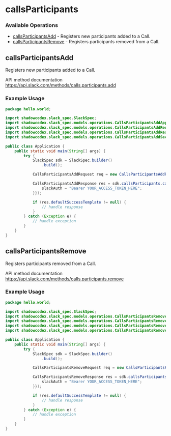 # callsParticipants

### Available Operations

* [callsParticipantsAdd](#callsparticipantsadd) - Registers new participants added to a Call.
* [callsParticipantsRemove](#callsparticipantsremove) - Registers participants removed from a Call.

## callsParticipantsAdd

Registers new participants added to a Call.

API method documentation
<https://api.slack.com/methods/calls.participants.add>

### Example Usage

```java
package hello.world;

import shadowcodex.slack_spec.SlackSpec;
import shadowcodex.slack_spec.models.operations.CallsParticipantsAddApplicationJSON;
import shadowcodex.slack_spec.models.operations.CallsParticipantsAddRequest;
import shadowcodex.slack_spec.models.operations.CallsParticipantsAddResponse;
import shadowcodex.slack_spec.models.operations.CallsParticipantsAddSecurity;

public class Application {
    public static void main(String[] args) {
        try {
            SlackSpec sdk = SlackSpec.builder()
                .build();

            CallsParticipantsAddRequest req = new CallsParticipantsAddRequest(                new CallsParticipantsAddApplicationJSON("possimus", "magnam");, "ratione");            

            CallsParticipantsAddResponse res = sdk.callsParticipants.callsParticipantsAdd(req, new CallsParticipantsAddSecurity("ex") {{
                slackAuth = "Bearer YOUR_ACCESS_TOKEN_HERE";
            }});

            if (res.defaultSuccessTemplate != null) {
                // handle response
            }
        } catch (Exception e) {
            // handle exception
        }
    }
}
```

## callsParticipantsRemove

Registers participants removed from a Call.

API method documentation
<https://api.slack.com/methods/calls.participants.remove>

### Example Usage

```java
package hello.world;

import shadowcodex.slack_spec.SlackSpec;
import shadowcodex.slack_spec.models.operations.CallsParticipantsRemoveApplicationJSON;
import shadowcodex.slack_spec.models.operations.CallsParticipantsRemoveRequest;
import shadowcodex.slack_spec.models.operations.CallsParticipantsRemoveResponse;
import shadowcodex.slack_spec.models.operations.CallsParticipantsRemoveSecurity;

public class Application {
    public static void main(String[] args) {
        try {
            SlackSpec sdk = SlackSpec.builder()
                .build();

            CallsParticipantsRemoveRequest req = new CallsParticipantsRemoveRequest(                new CallsParticipantsRemoveApplicationJSON("laudantium", "dicta");, "dolor");            

            CallsParticipantsRemoveResponse res = sdk.callsParticipants.callsParticipantsRemove(req, new CallsParticipantsRemoveSecurity("maiores") {{
                slackAuth = "Bearer YOUR_ACCESS_TOKEN_HERE";
            }});

            if (res.defaultSuccessTemplate != null) {
                // handle response
            }
        } catch (Exception e) {
            // handle exception
        }
    }
}
```
